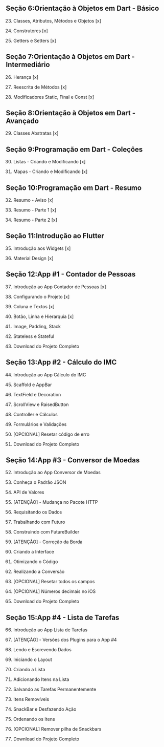 ## Seção  6:Orientação à Objetos em Dart - Básico
   
   23. Classes, Atributos, Métodos e Objetos [x]
   
   24. Construtores [x]
   
   25. Getters e Setters [x]

## Seção  7:Orientação à Objetos em Dart - Intermediário
   
   26. Herança [x]
   
   27. Reescrita de Métodos [x]
   
   28. Modificadores Static, Final e Const [x]

## Seção  8:Orientação à Objetos em Dart - Avançado
   
   29. Classes Abstratas [x]

## Seção  9:Programação em Dart - Coleções
   
   30. Listas - Criando e Modificando [x]
   
   31. Mapas - Criando e Modificando [x]

## Seção  10:Programação em Dart - Resumo
   
   32. Resumo - Aviso [x]
   
   33. Resumo - Parte 1 [x]
   
   34. Resumo - Parte 2 [x]

## Seção  11:Introdução ao Flutter
   
   35. Introdução aos Widgets [x]
   
   36. Material Design [x]

## Seção  12:App #1 - Contador de Pessoas
   
   37. Introdução ao App Contador de Pessoas [x]
   
   38. Configurando o Projeto [x]
   
   39. Coluna e Textos [x]
   
   40. Botão, Linha e Hierarquia [x]
   
   41. Image, Padding, Stack
   
   42. Stateless e Stateful
   
   43. Download do Projeto Completo

## Seção  13:App #2 - Cálculo do IMC
   
   44. Introdução ao App Cálculo do IMC
   
   45. Scaffold e AppBar
   
   46. TextField e Decoration
   
   47. ScrollView e RaisedButton
   
   48. Controller e Cálculos
   
   49. Formulários e Validações
   
   50. [OPCIONAL] Resetar código de erro
   
   51. Download do Projeto Completo

## Seção  14:App #3 - Conversor de Moedas
   
   52. Introdução ao App Conversor de Moedas
   
   53. Conheça o Padrão JSON
      
   54. API de Valores
   
   55. [ATENÇÃO] - Mudança no Pacote HTTP
   
   56. Requisitando os Dados
   
   57. Trabalhando com Futuro
   
   58. Construindo com FutureBuilder
   
   59. [ATENÇÃO] - Correção da Borda
   
   60. Criando a Interface
   
   61. Otimizando o Código
   
   62. Realizando a Conversão
   
   63. [OPCIONAL] Resetar todos os campos
   
   64. [OPCIONAL] Números decimais no iOS
   
   65. Download do Projeto Completo


## Seção  15:App #4 - Lista de Tarefas

   66. Introdução ao App Lista de Tarefas

   67. [ATENÇÃO] - Versões dos Plugins para o App #4

   68. Lendo e Escrevendo Dados

   69. Iniciando o Layout

   70. Criando a Lista

   71. Adicionando Itens na Lista

   72. Salvando as Tarefas Permanentemente

   73. Itens Removíveis

   74. SnackBar e Desfazendo Ação

   75. Ordenando os Itens

   76. [OPCIONAL] Remover pilha de Snackbars

   77. Download do Projeto Completo


